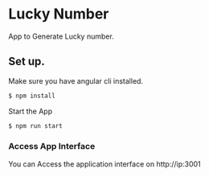 # Lucky Number

App to Generate Lucky number.

## Set up.
Make sure you have angular cli installed.
```bash
$ npm install
```

Start the App
```bash
$ npm run start
```
### Access App Interface
You can Access the application interface on http://ip:3001
